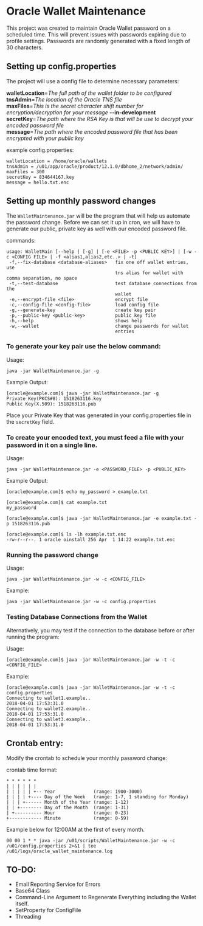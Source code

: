 # Oracle Wallet Maintenance

This project was created to maintain Oracle Wallet password on a scheduled time. This will prevent issues with passwords expiring due to profile settings. Passwords are randomly generated with a fixed length of 30 characters.

## Setting up config.properties

The project will use a config file to determine necessary parameters:

**walletLocation**=*The full path of the wallet folder to be configured*  
**tnsAdmin**=*The location of the Oracle TNS file*  
**maxFiles**=*This is the secret character shift number for encryption/decryption for your message* **--in-development**  
**secretKey**=*The path where the RSA Key is that will be use to decrypt your encoded password file*  
**message**=*The path where the encoded password file that has been encrypted with your public key*  

example config.properties:
```
walletLocation = /home/oracle/wallets
tnsAdmin = /u01/app/oracle/product/12.1.0/dbhome_2/network/admin/
maxFiles = 300
secretKey = 834644167.key
message = hello.txt.enc
```

## Setting up monthly password changes

The `WalletMaintenance.jar` will be the program that will help us automate the password change. Before we can set it up in cron, we will have to generate our public, private key as well with our encoded password file.

commands:
```
usage: WalletMain [--help | [-g] | [-e <FILE> -p <PUBLIC KEY>] | [-w -c <CONFIG FILE> | -f <alias1,alias2,etc..> | -t]
 -f,--fix-database <database-aliases>   fix one off wallet entries, use
                                        tns alias for wallet with comma separation, no space
 -t,--test-database                     test database connections from the
                                        wallet
 -e,--encrypt-file <file>               encrypt file
 -c,--config-file <config-file>         load config file
 -g,--generate-key                      create key pair
 -p,--public-key <public-key>           public key file
 -h,--help                              shows help
 -w,--wallet                            change passwords for wallet
                                        entries
```

### To generate your key pair use the below command:

Usage: 
```
java -jar WalletMaintenance.jar -g
```

Example Output:
```
[oracle@example.com]$ java -jar WalletMaintenance.jar -g
Private Key(PKCS#8): 1518263116.key
Public Key(X.509): 1518263116.pub
```

Place your Private Key that was generated in your config.properties file in the `secretKey` field.

### To create your encoded text, you must feed a file with your password in it on a single line.
Usage:
```
java -jar WalletMaintenance.jar -e <PASSWORD_FILE> -p <PUBLIC_KEY>
```
Example Output:
```
[oracle@example.com]$ echo my_password > example.txt

[oracle@example.com]$ cat example.txt
my_password

[oracle@example.com]$ java -jar WalletMaintenance.jar -e example.txt -p 1518263116.pub

[oracle@example.com]$ ls -lh example.txt.enc
-rw-r--r--. 1 oracle oinstall 256 Apr  1 14:22 example.txt.enc
```

### Running the password change

Usage:
```
java -jar WalletMaintenance.jar -w -c <CONFIG_FILE>
```

Example:
```
java -jar WalletMaintenance.jar -w -c config.properties
```

### Testing Database Connections from the Wallet

Alternatively, you may test if the connection to the database before or after running the program:

Usage:
```
[oracle@example.com]$ java -jar WalletMaintenance.jar -w -t -c <CONFIG_FILE>
```

Example:
```
[oracle@example.com]$ java -jar WalletMaintenance.jar -w -t -c config.properties
Connecting to wallet1.example..
2018-04-01 17:53:31.0
Connecting to wallet2.example..
2018-04-01 17:53:31.0
Connecting to wallet3.example..
2018-04-01 17:53:31.0
```

## Crontab entry:

Modify the crontab to schedule your monthly password change:

crontab time format:
```
* * * * * *
| | | | | | 
| | | | | +-- Year              (range: 1900-3000)
| | | | +---- Day of the Week   (range: 1-7, 1 standing for Monday)
| | | +------ Month of the Year (range: 1-12)
| | +-------- Day of the Month  (range: 1-31)
| +---------- Hour              (range: 0-23)
+------------ Minute            (range: 0-59)
```

Example below for 12:00AM at the first of every month. 
```
00 00 1 * * java -jar /u01/scripts/WalletMaintenance.jar -w -c /u01/config.properties 2>&1 | tee /u01/logs/oracle_wallet_maintenance.log
```


## TO-DO:
+ Email Reporting Service for Errors
+ Base64 Class
+ Command-Line Argument to Regenerate Everything including the Wallet itself.
+ SetProperty for ConfigFile
+ Threading

